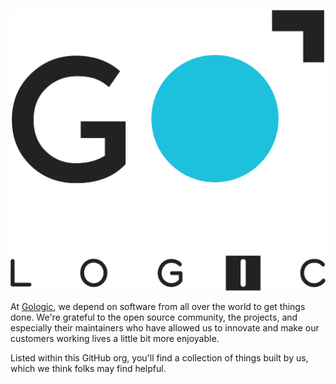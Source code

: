 ![Logo](/profile/logo.png)

At [Gologic](https://Gologic.ca), we depend on software from all over the world to get things done. We're grateful to the open source community, the projects, and especially their maintainers who have allowed us to innovate and make our customers working lives a little bit more enjoyable. 

Listed within this GitHub org, you'll find a collection of things built by us, which we think folks may find helpful.
